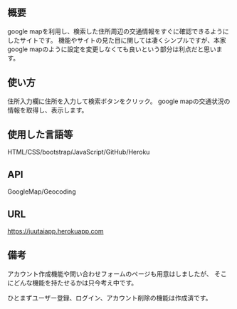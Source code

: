 ## 概要
google mapを利用し、検索した住所周辺の交通情報をすぐに確認できるようにしたサイトです。
機能やサイトの見た目に関しては凄くシンプルですが、本家google mapのように設定を変更しなくても良いという部分は利点だと思います。

## 使い方
住所入力欄に住所を入力して検索ボタンをクリック。
google mapの交通状況の情報を取得し、表示します。

## 使用した言語等
HTML/CSS/bootstrap/JavaScript/GitHub/Heroku

## API
GoogleMap/Geocoding

## URL
https://juutaiapp.herokuapp.com

## 備考
アカウント作成機能や問い合わせフォームのページも用意はしましたが、
そこにどんな機能を持たせるかは只今考え中です。

ひとまずユーザー登録、ログイン、アカウント削除の機能は作成済です。